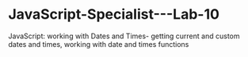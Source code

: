 # JavaScript-Specialist---Lab-10
JavaScript:  working with Dates and Times- getting current and custom dates and times, working with date and times functions
